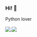 ### Hi!  👋
Python lover



<a href="https://github.com/ichtrojan">
  <img align="center" src="https://github-readme-stats.vercel.app/api?username=IIanonymeII&theme=nord&show_icons=true&count_private=true&hide=contribs&line_height=40" />
</a>
<a href="https://github.com/ichtrojan">
  <img align="center" src="https://github-readme-stats.vercel.app/api/top-langs/?username=IIanonymeII&theme=nord&langs_count=4&hide=html,css" />
</a>

